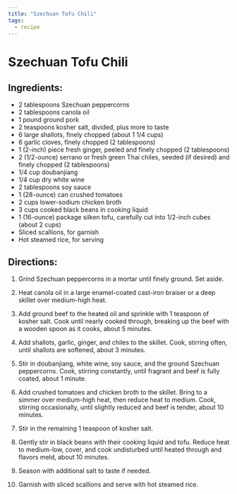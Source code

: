 ```yaml
---
title: "Szechuan Tofu Chili"
tags:
  - recipe
---
```

# Szechuan Tofu Chili

## Ingredients:

- 2 tablespoons Szechuan peppercorns
- 2 tablespoons canola oil
- 1 pound ground pork
- 2 teaspoons kosher salt, divided, plus more to taste
- 6 large shallots, finely chopped (about 1 1/4 cups)
- 6 garlic cloves, finely chopped (2 tablespoons)
- 1 (2-inch) piece fresh ginger, peeled and finely chopped (2 tablespoons)
- 2 (1/2-ounce) serrano or fresh green Thai chiles, seeded (if desired) and finely chopped (2 tablespoons)
- 1/4 cup doubanjiang
- 1/4 cup dry white wine
- 2 tablespoons soy sauce
- 1 (28-ounce) can crushed tomatoes
- 2 cups lower-sodium chicken broth
- 3 cups cooked black beans in cooking liquid
- 1 (16-ounce) package silken tofu, carefully cut into 1/2-inch cubes (about 2 cups)
- Sliced scallions, for garnish
- Hot steamed rice, for serving

## Directions:

1. Grind Szechuan peppercorns in a mortar until finely ground. Set aside.

2. Heat canola oil in a large enamel-coated cast-iron braiser or a deep skillet over medium-high heat.

3. Add ground beef to the heated oil and sprinkle with 1 teaspoon of kosher salt. Cook until nearly cooked through, breaking up the beef with a wooden spoon as it cooks, about 5 minutes.

4. Add shallots, garlic, ginger, and chiles to the skillet. Cook, stirring often, until shallots are softened, about 3 minutes.

5. Stir in doubanjiang, white wine, soy sauce, and the ground Szechuan peppercorns. Cook, stirring constantly, until fragrant and beef is fully coated, about 1 minute.

6. Add crushed tomatoes and chicken broth to the skillet. Bring to a simmer over medium-high heat, then reduce heat to medium. Cook, stirring occasionally, until slightly reduced and beef is tender, about 10 minutes.

7. Stir in the remaining 1 teaspoon of kosher salt.

8. Gently stir in black beans with their cooking liquid and tofu. Reduce heat to medium-low, cover, and cook undisturbed until heated through and flavors meld, about 10 minutes.

9. Season with additional salt to taste if needed.

10. Garnish with sliced scallions and serve with hot steamed rice.
